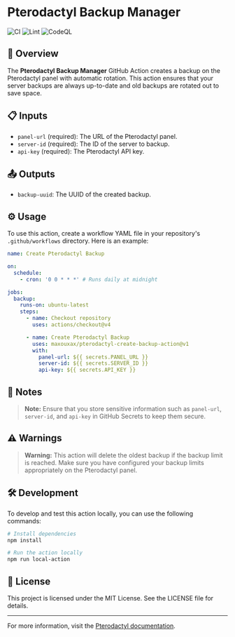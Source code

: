 # Pterodactyl Backup Manager

![CI](https://github.com/maxouxax/pterodactyl-create-backup-action/actions/workflows/ci.yml/badge.svg)
![Lint](https://github.com/maxouxax/pterodactyl-create-backup-action/actions/workflows/linter.yml/badge.svg)
![CodeQL](https://github.com/maxouxax/pterodactyl-create-backup-action/actions/workflows/codeql-analysis.yml/badge.svg)

## 🚀 Overview

The **Pterodactyl Backup Manager** GitHub Action creates a backup on the Pterodactyl panel with automatic rotation. This action ensures that your server backups are always up-to-date and old backups are rotated out to save space.

## 📋 Inputs

- `panel-url` (required): The URL of the Pterodactyl panel.
- `server-id` (required): The ID of the server to backup.
- `api-key` (required): The Pterodactyl API key.

## 📤 Outputs

- `backup-uuid`: The UUID of the created backup.

## ⚙️ Usage

To use this action, create a workflow YAML file in your repository's `.github/workflows` directory. Here is an example:

```yaml
name: Create Pterodactyl Backup

on:
  schedule:
    - cron: '0 0 * * *' # Runs daily at midnight

jobs:
  backup:
    runs-on: ubuntu-latest
    steps:
      - name: Checkout repository
        uses: actions/checkout@v4

      - name: Create Pterodactyl Backup
        uses: maxouxax/pterodactyl-create-backup-action@v1
        with:
          panel-url: ${{ secrets.PANEL_URL }}
          server-id: ${{ secrets.SERVER_ID }}
          api-key: ${{ secrets.API_KEY }}
```

## 📝 Notes

> **Note:** Ensure that you store sensitive information such as `panel-url`, `server-id`, and `api-key` in GitHub Secrets to keep them secure.

## ⚠️ Warnings

> **Warning:** This action will delete the oldest backup if the backup limit is reached. Make sure you have configured your backup limits appropriately on the Pterodactyl panel.

## 🛠️ Development

To develop and test this action locally, you can use the following commands:

```sh
# Install dependencies
npm install

# Run the action locally
npm run local-action
```

## 📄 License

This project is licensed under the MIT License. See the LICENSE file for details.

---

For more information, visit the [Pterodactyl documentation](https://pterodactyl.io/).
